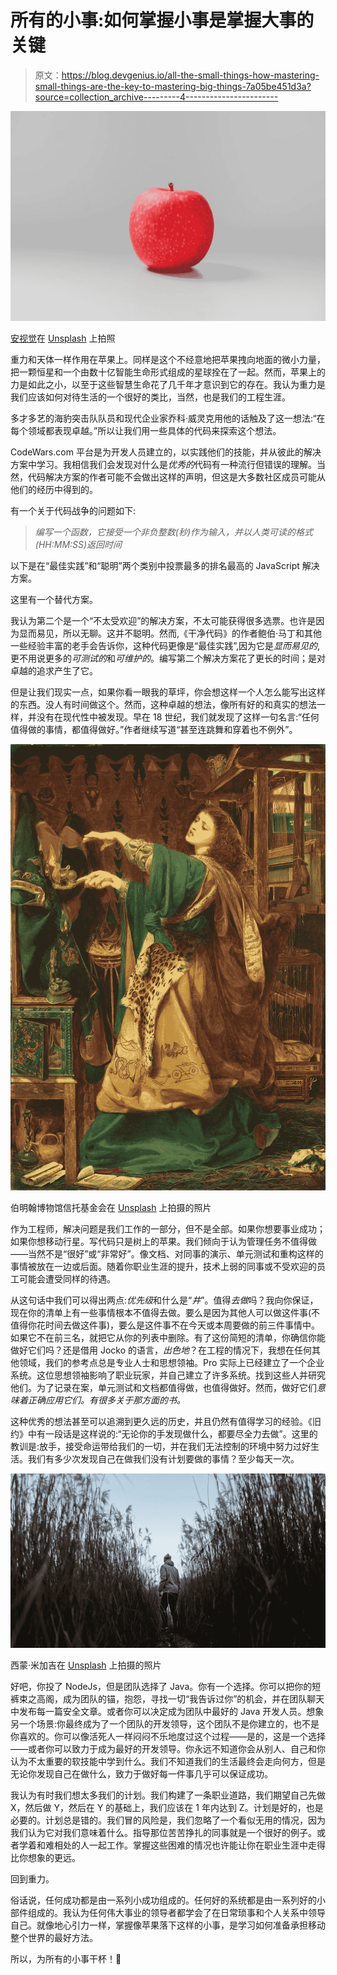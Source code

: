 # 所有的小事:如何掌握小事是掌握大事的关键

> 原文：<https://blog.devgenius.io/all-the-small-things-how-mastering-small-things-are-the-key-to-mastering-big-things-7a05be451d3a?source=collection_archive---------4----------------------->

![](img/4b6c16c331febcf34edd13e6a312d3d2.png)

[安视觉](https://unsplash.com/@anvision?utm_source=medium&utm_medium=referral)在 [Unsplash](https://unsplash.com?utm_source=medium&utm_medium=referral) 上拍照

重力和天体一样作用在苹果上。同样是这个不经意地把苹果拽向地面的微小力量，把一颗恒星和一个由数十亿智能生命形式组成的星球拴在了一起。然而，苹果上的力是如此之小，以至于这些智慧生命花了几千年才意识到它的存在。我认为重力是我们应该如何对待生活的一个很好的类比，当然，也是我们的工程生涯。

多才多艺的海豹突击队队员和现代企业家乔科·威灵克用他的话触及了这一想法:“在每个领域都表现卓越。”所以让我们用一些具体的代码来探索这个想法。

CodeWars.com 平台是为开发人员建立的，以实践他们的技能，并从彼此的解决方案中学习。我相信我们会发现对什么是*优秀的*代码有一种流行但错误的理解。当然，代码解决方案的作者可能不会做出这样的声明，但这是大多数社区成员可能从他们的经历中得到的。

有一个关于代码战争的问题如下:

> *编写一个函数，它接受一个非负整数(秒)作为输入，并以人类可读的格式(HH:MM:SS)返回时间*

以下是在“最佳实践”和“聪明”两个类别中投票最多的排名最高的 JavaScript 解决方案。

这里有一个替代方案。

我认为第二个是一个“不太受欢迎”的解决方案，不太可能获得很多选票。也许是因为显而易见，所以无聊。这并不聪明。然而,《干净代码》的作者鲍伯·马丁和其他一些经验丰富的老手会告诉你，这种代码更像是“最佳实践”,因为它是*显而易见的*,更不用说更多的*可测试的*和*可维护的*。编写第二个解决方案花了更长的时间；是对卓越的追求产生了它。

但是让我们现实一点，如果你看一眼我的草坪，你会想这样一个人怎么能写出这样的东西。没人有时间做这个。然而，这种卓越的想法，像所有好的和真实的想法一样，并没有在现代性中被发现。早在 18 世纪，我们就发现了这样一句名言:“任何值得做的事情，都值得做好。”作者继续写道“甚至连跳舞和穿着也不例外”。

![](img/3b2bd257daf553f84db14cc464dac03f.png)

伯明翰博物馆信托基金会在 [Unsplash](https://unsplash.com?utm_source=medium&utm_medium=referral) 上拍摄的照片

作为工程师，解决问题是我们工作的一部分，但不是全部。如果你想要事业成功；如果你想移动行星。写代码只是树上的苹果。我们倾向于认为管理任务不值得做——当然不是“很好”或“非常好”。像文档、对同事的演示、单元测试和重构这样的事情被放在一边或后面。随着你职业生涯的提升，技术上弱的同事或不受欢迎的员工可能会遭受同样的待遇。

从这句话中我们可以得出两点:*优先级*和什么是“*井*”。值得*去做*吗？我向你保证，现在你的清单上有一些事情根本不值得去做。要么是因为其他人可以做这件事(不值得你花时间去做这件事)，要么是这件事不在今天或本周要做的前三件事情中。如果它不在前三名，就把它从你的列表中删除。有了这份简短的清单，你确信你能做好它们吗？还是借用 Jocko 的语言，*出色地*？在工程的情况下，我想在任何其他领域，我们的参考点总是专业人士和思想领袖。Pro 实际上已经建立了一个企业系统。这位思想领袖影响了职业玩家，并自己建立了许多系统。找到这些人并研究他们。为了记录在案，单元测试和文档都值得做，也值得做好。然而，做好它们*意味着正确应用它们。有很多关于那方面的书。*

这种优秀的想法甚至可以追溯到更久远的历史，并且仍然有值得学习的经验。《旧约》中有一段话是这样说的:“无论你的手发现做什么，都要尽全力去做”。这里的教训是:放手，接受命运带给我们的一切，并在我们无法控制的环境中努力过好生活。我们有多少次发现自己在做我们没有计划要做的事情？至少每天一次。

![](img/af9add77a48697812ee6a48cb38df034.png)

西蒙·米加吉在 [Unsplash](https://unsplash.com?utm_source=medium&utm_medium=referral) 上拍摄的照片

好吧，你投了 NodeJs，但是团队选择了 Java。你有一个选择。你可以把你的短裤束之高阁，成为团队的锚，抱怨，寻找一切“我告诉过你”的机会，并在团队聊天中发布每一篇安全文章。或者你可以决定成为团队中最好的 Java 开发人员。想象另一个场景:你最终成为了一个团队的开发领导，这个团队不是你建立的，也不是你喜欢的。你可以像活死人一样闷闷不乐地度过这个过程——是的，这是一个选择——或者你可以致力于成为最好的开发领导。你永远不知道你会从别人、自己和你认为不太重要的软技能中学到什么。我们不知道我们的生活最终会走向何方，但是无论你发现自己在做什么，致力于做好每一件事几乎可以保证成功。

我认为有时我们想太多我们的计划。我们构建了一条职业道路，我们期望自己先做 X，然后做 Y，然后在 Y 的基础上，我们应该在 1 年内达到 Z。计划是好的，也是必要的。计划总是错的。我们冒的风险是，我们忽略了一个看似无用的情况，因为我们认为它对我们意味着什么。指导那位苦苦挣扎的同事就是一个很好的例子。或者学着和难相处的人一起工作。掌握这些困难的情况也许能让你在职业生涯中走得比你想象的更远。

回到重力。

俗话说，任何成功都是由一系列小成功组成的。任何好的系统都是由一系列好的小部件组成的。我认为任何伟大事业的领导者都学会了在日常琐事和个人关系中领导自己。就像地心引力一样，掌握像苹果落下这样的小事，是学习如何准备承担移动整个世界的最好方法。

所以，为所有的小事干杯！🍻